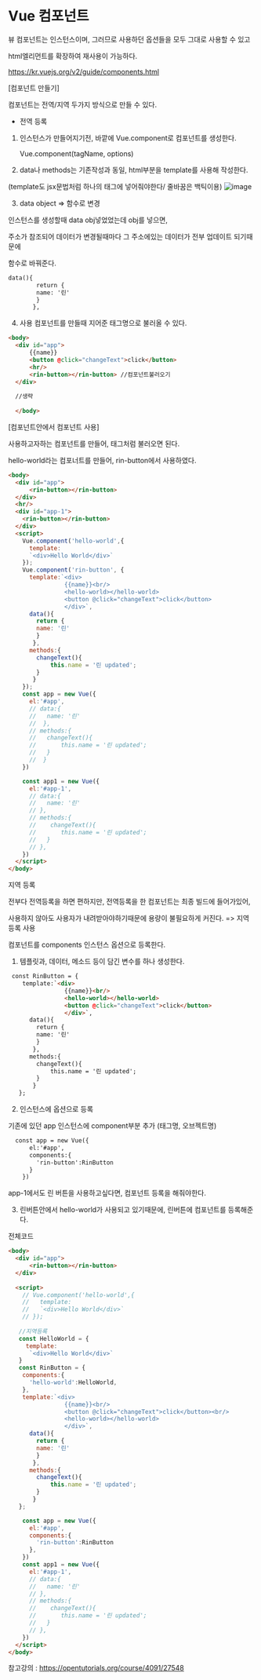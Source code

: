 #  Vue 컴포넌트

뷰 컴포넌트는 인스턴스이며, 그러므로 사용하던 옵션들을 모두 그대로 사용할 수 있고

html엘리먼트를 확장하여 재사용이 가능하다.

https://kr.vuejs.org/v2/guide/components.html

[컴포넌트 만들기]

컴포넌트는 전역/지역 두가지 방식으로 만들 수 있다.



-  전역 등록

1. 인스턴스가 만들어지기전, 바깥에 Vue.component로 컴포넌트를 생성한다.

     Vue.component(tagName, options)

2. data나 methods는 기존작성과 동일, html부분을 template를 사용해 작성한다.

  (template도 jsx문법처럼 하나의 태그에 넣어줘야한다/ 줄바꿈은 백틱이용)
![image](https://github.com/kimtaerin66/TIL/assets/85108615/b4bc20d8-f3db-48d4-8382-9b7310e7e21d)

3.  data object => 함수로 변경

인스턴스를 생성할때 data obj넣었었는데 obj를 넣으면,

주소가 참조되어 데이터가 변경될때마다 그 주소에있는 데이터가 전부 업데이트 되기때문에

함수로 바꿔준다.
```html
data(){
        return {
        name: '린'
        }
       },
```

4. 사용 
컴포넌트를 만들때 지어준 태그명으로 불러올 수 있다.
```html
<body>
  <div id="app">
      {{name}}
      <button @click="changeText">click</button>
      <hr/>
      <rin-button></rin-button> //컴포넌트불러오기
  </div>
  
  //생략
  
  </body>
```

[컴포넌트안에서 컴포넌트 사용]

사용하고자하는 컴포넌트를 만들어, 태그처럼 불러오면 된다.

hello-world라는 컴포너트를 만들어, rin-button에서 사용하였다.

```html
<body>
  <div id="app">
      <rin-button></rin-button>
  </div>
  <hr/>
  <div id="app-1">
    <rin-button></rin-button>
  </div> 
  <script>
    Vue.component('hello-world',{
      template:
      `<div>Hello World</div>`
    });
    Vue.component('rin-button', {
      template:`<div>
                {{name}}<br/>
                <hello-world></hello-world>
                <button @click="changeText">click</button>
                </div>`,
      data(){
        return {
        name: '린'
        }
       },
      methods:{
        changeText(){
            this.name = '린 updated';
        }
       }
    });
    const app = new Vue({
      el:'#app',
      // data:{
      //   name: '린'
      //  },
      // methods:{
      //   changeText(){
      //       this.name = '린 updated';
      //   }
      //  }
    })

    const app1 = new Vue({
      el:'#app-1',
      // data:{
      //   name: '린'
      // },
      // methods:{
      //    changeText(){
      //       this.name = '린 updated';
      //   }
      // },
    })
  </script>
</body>
```

지역 등록

전부다 전역등록을 하면 편하지만, 전역등록을 한 컴포넌트는 최종 빌드에 들어가있어,

사용하지 않아도 사용자가 내려받아야하기때문에 용량이 불필요하게 커진다. => 지역등록 사용 



컴포넌트를 components 인스턴스 옵션으로 등록한다.



1. 템플릿과, 데이터, 메소드 등이 담긴 변수를 하나 생성한다.

```html
 const RinButton = {
    template:`<div>
                {{name}}<br/>
                <hello-world></hello-world>
                <button @click="changeText">click</button>
                </div>`,
      data(){
        return {
        name: '린'
        }
       },
      methods:{
        changeText(){
            this.name = '린 updated';
        }
       }
   };
```

2. 인스턴스에 옵션으로 등록

기존에 있던 app 인스턴스에 component부분 추가 (태그명, 오브젝트명)
```html
  const app = new Vue({
      el:'#app',
      components:{
        'rin-button':RinButton
      }
    })
```
app-1에서도 린 버튼을 사용하고싶다면, 컴포넌트 등록을 해줘야한다.



3. 린버튼안에서 hello-world가 사용되고 있기때문에, 린버튼에 컴포넌트를 등록해준다. 


전체코드
```html
<body>
  <div id="app">
      <rin-button></rin-button>
  </div>
  
  <script>
    // Vue.component('hello-world',{
    //   template:
    //   `<div>Hello World</div>`
    // });
   
   //지역등록
   const HelloWorld = {
     template:
      `<div>Hello World</div>`
   }
   const RinButton = {
    components:{
      'hello-world':HelloWorld,
    },
    template:`<div>
                {{name}}<br/>
                <button @click="changeText">click</button><br/>
                <hello-world></hello-world>
                </div>`,
      data(){
        return {
        name: '린'
        }
       },
      methods:{
        changeText(){
            this.name = '린 updated';
        }
       }
   };

    const app = new Vue({
      el:'#app',
      components:{
        'rin-button':RinButton
      },
    })
    const app1 = new Vue({
      el:'#app-1',
      // data:{
      //   name: '린'
      // },
      // methods:{
      //    changeText(){
      //       this.name = '린 updated';
      //   }
      // },
    })
  </script>
</body>
```


참고강의 : https://opentutorials.org/course/4091/27548﻿
